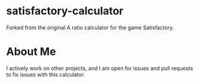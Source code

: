 # satisfactory-calculator
Forked from the original
A ratio calculator for the game Satisfactory.

# About Me
I actively work on other projects, and I am open for issues and pull requests to fix issues with this calculator.
